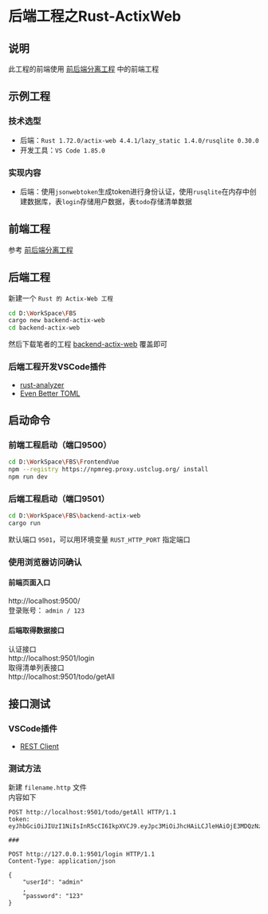 # 后端工程之Rust-ActixWeb

## 说明
此工程的前端使用 [前后端分离工程](./Frontend_Backend_Separation_zh_CN.md) 中的前端工程

## 示例工程

### 技术选型
 - 后端：``Rust 1.72.0/actix-web 4.4.1/lazy_static 1.4.0/rusqlite 0.30.0``
 - 开发工具：``VS Code 1.85.0``

### 实现内容
 - 后端：使用``jsonwebtoken``生成token进行身份认证，使用``rusqlite``在内存中创建数据库，表``login``存储用户数据，表``todo``存储清单数据

## 前端工程
参考 [前后端分离工程](./Frontend_Backend_Separation_zh_CN.md)

## 后端工程
新建一个 ``Rust 的 Actix-Web 工程``  
```bash
cd D:\WorkSpace\FBS
cargo new backend-actix-web
cd backend-actix-web
```
然后下载笔者的工程 [backend-actix-web](./backend-actix-web) 覆盖即可

### 后端工程开发VSCode插件
 - [rust-analyzer](https://marketplace.visualstudio.com/items?itemName=rust-lang.rust-analyzer)
 - [Even Better TOML](https://marketplace.visualstudio.com/items?itemName=tamasfe.even-better-toml)

## 启动命令

### 前端工程启动（端口9500）
```bash
cd D:\WorkSpace\FBS\FrontendVue
npm --registry https://npmreg.proxy.ustclug.org/ install
npm run dev
```

### 后端工程启动（端口9501）
```bash
cd D:\WorkSpace\FBS\backend-actix-web
cargo run
```

默认端口 ``9501``，可以用环境变量 ``RUST_HTTP_PORT`` 指定端口

### 使用浏览器访问确认

#### 前端页面入口
http://localhost:9500/  
登录账号： ``admin / 123``  

#### 后端取得数据接口
认证接口  
http://localhost:9501/login  
取得清单列表接口  
http://localhost:9501/todo/getAll  


## 接口测试
### VSCode插件
 - [REST Client](https://marketplace.visualstudio.com/items?itemName=humao.rest-client)

### 测试方法
新建 ``filename.http`` 文件  
内容如下
```
POST http://localhost:9501/todo/getAll HTTP/1.1
token: eyJhbGciOiJIUzI1NiIsInR5cCI6IkpXVCJ9.eyJpc3MiOiJhcHAiLCJleHAiOjE3MDQzNzI4MzYsIm5iZiI6MTcwNDMyODYzNiwianRpIjoiYWRtaW4ifQ.NYMaCvMsrjdkb7eNbKpYIxjDtOEVWcHqRudr9MtYMQU

###

POST http://127.0.0.1:9501/login HTTP/1.1
Content-Type: application/json

{
    "userId": "admin"
	,
	"password": "123"
}
```

